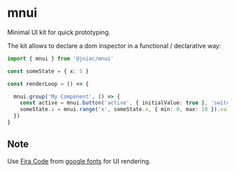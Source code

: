 # mnui 
Minimal UI kit for quick prototyping.

The kit allows to declare a dom inspector in a functional / declarative way:

```ts
import { mnui } from '@jniac/mnui'

const someState = { x: 5 }

const renderLoop = () => {

  mnui.group('My Component', () => {
    const active = mnui.button('active', { initialValue: true }, 'switch').value
    someState.x = mnui.range('x', someState.x, { min: 0, max: 10 }).value
  })
}
```

## Note
Use [Fira Code](https://github.com/tonsky/FiraCode) from [google fonts](https://fonts.google.com/specimen/Fira+Code?query=fira+code) for UI rendering.